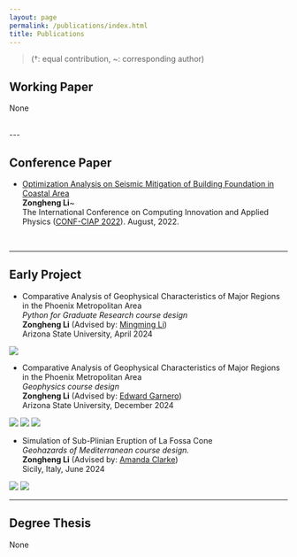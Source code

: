 ```yaml
---
layout: page
permalink: /publications/index.html
title: Publications
---
```


> (†: equal contribution, ~: corresponding author)

## Working Paper

None

<br>
---

## Conference Paper

- [Optimization Analysis on Seismic Mitigation of Building Foundation in Coastal Area](https://iopscience.iop.org/article/10.1088/1742-6596/2386/1/012055)<br>**Zongheng Li**~<br>The International Conference on Computing Innovation and Applied Physics ([CONF-CIAP 2022](https://2022.confciap.org/)). August, 2022.

<br>


---

## Early Project

- Comparative Analysis of Geophysical Characteristics of Major Regions in the Phoenix Metropolitan Area  
  *Python for Graduate Research course design*  
  **Zongheng Li** (Advised by: [Mingming Li](https://search.asu.edu/profile/1558323))  
  Arizona State University, April 2024
<div class="first">
<img src="/images/ses494personal.jpg">
</div>

- Comparative Analysis of Geophysical Characteristics of Major Regions in the Phoenix Metropolitan Area  
  *Geophysics course design*  
  **Zongheng Li** (Advised by: [Edward Garnero](https://search.asu.edu/profile/216280))  
  Arizona State University, December 2024
<div class="third">
<img src="/images/Aeromagnetic2.jpg">
<img src="/images/Bouguer2.jpg">
<img src="/images/eq statistics.jpg">
</div>

- Simulation of Sub-Plinian Eruption of La Fossa Cone   
  *Geohazards of Mediterranean course design.*  
  **Zongheng Li** (Advised by: [Amanda Clarke](https://search.asu.edu/profile/499877))  
  Sicily, Italy, June 2024
<div class="second">
<img src="/images/ash.jpg">
<img src="/images/pumice.jpg">
</div>

---

## Degree Thesis

None

<br>
